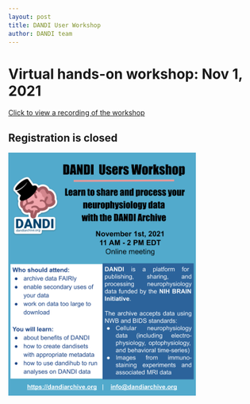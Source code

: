 ```yaml
---
layout: post
title: DANDI User Workshop
author: DANDI team
---
```


# Virtual hands-on workshop: Nov 1, 2021

<a href="https://www.youtube.com/watch?v=fFnx-wzlLOs" target="_blank">Click to view a recording of the workshop</a>

## Registration is closed

<!-- 
[Register using this link](https://docs.google.com/forms/d/e/1FAIpQLSeONjD73tXRZJg_tVo7t6-vd9KNLAeD4m3ItLSATp15UH-Gfw/viewform?usp=sf_link) 

Connection information will be emailed to registered participants the week before the workshop. 
-->

<img src="/assets/2021_DANDI_USER_Workshop.svg" width="75%" />
